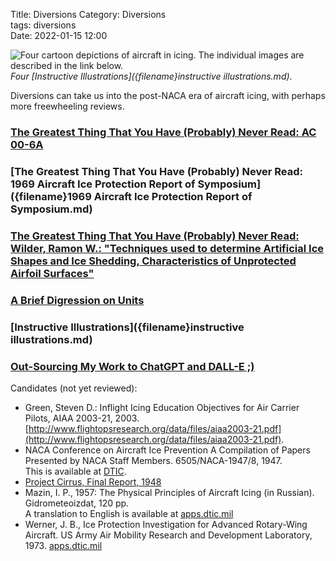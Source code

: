 Title: Diversions
Category: Diversions  
tags: diversions  
Date: 2022-01-15 12:00  

![Four cartoon depictions of aircraft in icing. 
The individual images are described in the link below. 
](images%2Finstructive_illustrations.png)  
_Four [Instructive Illustrations]({filename}instructive illustrations.md)_.   

Diversions can take us into the post-NACA era of aircraft icing, with perhaps more freewheeling reviews.  

### [The Greatest Thing That You Have (Probably) Never Read: AC 00-6A]({filename}ac00-6a.md)  
### [The Greatest Thing That You Have (Probably) Never Read: 1969 Aircraft Ice Protection Report of Symposium]({filename}1969 Aircraft Ice Protection Report of Symposium.md)   
### [The Greatest Thing That You Have (Probably) Never Read: Wilder, Ramon W.: "Techniques used to determine Artificial Ice Shapes and Ice Shedding, Characteristics of Unprotected Airfoil Surfaces"]({filename}wilder.md)    
### [A Brief Digression on Units]({filename}brief-digression-on-units.md)  
### [Instructive Illustrations]({filename}instructive illustrations.md)  
### [Out-Sourcing My Work to ChatGPT and DALL-E ;)]({filename}outsourcing.md)  

Candidates (not yet reviewed):

- Green, Steven D.: Inflight Icing Education Objectives for Air Carrier Pilots, AIAA 2003-21, 2003. [http://www.flightopsresearch.org/data/files/aiaa2003-21.pdf](http://www.flightopsresearch.org/data/files/aiaa2003-21.pdf).  
- NACA Conference on Aircraft Ice Prevention A Compilation of Papers Presented by NACA Staff Members. 6505/NACA-1947/8, 1947.  
This is available at [DTIC](https://apps.dtic.mil/sti/citations/ADA800876).  
- [Project Cirrus, Final Report, 1948](https://documents.theblackvault.com/documents/weather/CirrusFinal.pdf)  
- Mazin, I. P., 1957: The Physical Principles of Aircraft Icing (in Russian). Gidrometeoizdat, 120 pp.  
A translation to English is available at [apps.dtic.mil](https://apps.dtic.mil/sti/pdfs/ADA083374.pdf)  
- Werner, J. B., Ice Protection Investigation for Advanced Rotary-Wing Aircraft. US Army Air Mobility Research and Development Laboratory, 1973. [apps.dtic.mil](https://apps.dtic.mil/sti/pdfs/AD0771182.pdf)  
